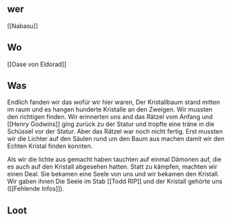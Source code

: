 ## wer
[[Nabasu]]

## Wo
[[Oase von Eldorad]]

## Was
Endlich fanden wir das wofür wir hier waren, Der Kristallbaum stand mitten im raum und es hangen hunderte Kristalle an den Zweigen. Wir mussten den richtigen finden. Wir erinnerten uns and das Rätzel vom Anfang und [[Henry Godwins]] ging zurück zu der Statur und  tropfte eine träne in die Schüssel vor der Statur. Aber das Rätzel war noch nicht fertig. Erst mussten wir die Lichter auf den Säulen rund um den Baum aus machen damit wir den Echten Kristal finden konnten.

Als wir die lichte aus gemacht haben tauchten auf einmal Dämonen auf, die es auch auf den Kristall abgesehen hatten. Statt zu kämpfen, machten wir einen Deal. Sie bekamen eine Seele von uns und wir bekamen den Kristall. Wir gaben ihnen Die Seele im Stab [[Todd RIP]] und der Kristall gehörte uns ([[Fehlende Infos]]).

## Loot
